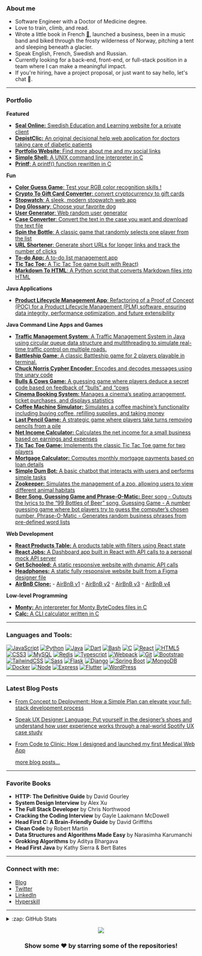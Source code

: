 ### About me
- Software Engineer with a Doctor of Medicine degree.
- Love to train, climb, and read.
- Wrote a little book in French [:book:](https://github.com/v-dav/v-dav/blob/12411bc570df3984b6205918a9a3f14a7bb51a49/Anesthe%CC%81sie%20sans%20myste%CC%80res.pdf), launched a business, been in a music band and biked through the frosty wilderness of Norway, pitching a tent and sleeping beneath a glacier.
- Speak English, French, Swedish and Russian.
- Currently looking for a back-end, front-end, or full-stack position in a team where I can make a meaningful impact.
- If you're hiring, have a project proposal, or just want to say hello, let's chat 🤝.
---

### Portfolio

**Featured**
 - [**Seal Online:** Swedish Education and Learning website for a private client](https://sealonline.se/)
 - [**DepistClic:** An original decisional help web application for doctors taking care of diabetic patients](https://www.depistclic.fr)
 - [**Portfolio Website**: Find more about me and my social links](https://utveckvlad.com)
 - [**Simple Shell:** A UNIX command line interpreter in C](https://github.com/v-dav/holbertonschool-simple_shell)
 - [**Printf**: A printf() function rewritten in C](https://github.com/v-dav/holbertonschool-printf)

**Fun**
- [**Color Guess Game**: Test your RGB color recognition skills !](https://v-dav.github.io/color-guess-game/)
- [**Crypto To Gift Card Converter**: convert cryptocurrency to gift cards](https://cryptogift.onrender.com/)
- [**Stopwatch**: A sleek, modern stopwatch web app](https://v-dav.github.io/stopwatch/)
- [**Dog Glossary**: Choose your favorite dog](https://v-dav.github.io/dog-glossary/)
- [**User Generator**: Web random user generator](https://v-dav.github.io/random-user-generator/)
- [**Case Converter**: Convert the text in the case you want and download the text file](https://v-dav.github.io/case-converter/)
- [**Spin the Bottle**: A classic game that randomly selects one player from the list](https://v-dav.github.io/spin-the-bottle/)
- [**URL Shortener**: Generate short URLs for longer links and track the number of clicks](https://v-dav.github.io/url-shortener/)
- [**To-do App:** A to-do list management app](https://v-dav.github.io/react-todo/)
- [**Tic Tac Toe:** A Tic Tac Toe game built with React)](https://v-dav.github.io/tictactoe_game_react)
- [**Markdown To HTML**: A Python script that converts Markdown files into HTML](https://github.com/v-dav/holbertonschool-Markdown2HTML)

**Java Applications**
- [**Product Lifecycle Management App**: Refactoring of a Proof of Concept (POC) for a Product Lifecycle Management (PLM) software, ensuring data integrity, performance optimization, and future extensibility](https://github.com/v-dav/product-lifecycle-management-app-proof-of-concept/tree/main)

**Java Command Line Apps and Games**
- [**Traffic Management System**: A Traffic Management System in Java using circular queue data structure and multithreading to simulate real-time traffic control on multiple roads.](https://github.com/v-dav/java_programming/tree/main/traffic_management_system)
- [**Battleship Game**: A classic Battleship game for 2 players playable in terminal.](https://github.com/v-dav/java_programming/tree/main/battleship)
- [**Chuck Norris Cypher Encoder**: Encodes and decodes messages using the unary code](https://github.com/v-dav/java_programming/tree/main/chuck_norris_cypher_encoder)
- [**Bulls & Cows Game:** A guessing game where players deduce a secret code based on feedback of “bulls” and “cows](https://github.com/v-dav/java_programming/tree/main/bulls_and_cows_game)
- [**Cinema Booking System:** Manages a cinema’s seating arrangement, ticket purchases, and displays statistics](https://github.com/v-dav/java_programming/tree/main/cinema_manager)
- [**Coffee Machine Simulator:** Simulates a coffee machine’s functionality including buying coffee, refilling supplies, and taking money](https://github.com/v-dav/java_programming/tree/main/coffee_machine)
- [**Last Pencil Game:** A strategic game where players take turns removing pencils from a pile](https://github.com/v-dav/java_programming/tree/main/last_pensil_game)
- [**Net Income Calculator:** Calculates the net income for a small business based on earnings and expenses](https://github.com/v-dav/java_programming/tree/main/cli_calculator)
- [**Tic Tac Toe Game:** Implements the classic Tic Tac Toe game for two players](https://github.com/v-dav/java_programming/tree/main/cli_tictactoe)
- [**Mortgage Calculator:** Computes monthly mortgage payments based on loan details](https://github.com/v-dav/java_programming/tree/main/mortgage_calculator)
- [**Simple Dum Bot:** A basic chatbot that interacts with users and performs simple tasks](https://github.com/v-dav/java_programming/tree/main/simple_bot)
- [**Zookeeper:** Simulates the management of a zoo, allowing users to view different animal habitats](https://github.com/v-dav/java_programming/tree/main/zookeeper)
- [**Beer Song, Guessing Game and Phrase-O-Matic:** Beer song - Outputs the lyrics to the “99 Bottles of Beer” song, Guessing Game - A number guessing game where bot players try to guess the computer’s chosen number, Phrase-O-Matic - Generates random business phrases from pre-defined word lists](https://github.com/v-dav/java_programming/tree/main/head_first)


**Web Development**
- [**React Products Table:** A products table with filters using React state](https://v-dav.github.io/react-products-table/)
- [**React Jobs:** A Dashboard app built in React with API calls to a personal mock API server](https://react-jobs-gfw8.onrender.com/)
- [**Get Schooled:** A static responsive website with dynamic API calls](https://v-dav.github.io/holbertonschool-smiling-school-javascript/)
- [**Headphones:** A static fully responsive website built from a Figma designer file](https://v-dav.github.io/holbertonschool-headphones/index.html)
- [**AirBnB Clone:**](https://github.com/v-dav/holbertonschool-AirBnB_clone/) - [AirBnB v1](https://github.com/v-dav/holbertonschool-AirBnB_clone) - [AirBnB v2](https://github.com/v-dav/holbertonschool-AirBnB_clone_v2) - [AirBnB v3](https://github.com/v-dav/holbertonschool-AirBnB_clone_v3) - [AirBnB v4](https://github.com/v-dav/holbertonschool-AirBnB_clone_v4) 

   
 **Low-level Programming**
 - [**Monty:** An interpreter for Monty ByteCodes files in C](https://github.com/v-dav/holbertonschool-monty)
 - [**Calc:** A CLI calculator written in C](https://github.com/v-dav/holbertonschool-low_level_programming/tree/ff125d9296f2c08d73a4d43540cdc2a621e75708/function_pointers)

---
### Languages and Tools:

[![JavaScript](https://img.shields.io/badge/JavaScript-black?style=for-the-badge&logo=javascript&logoColor=F7DF1E)](https://github.com/v-dav)
[![Python](https://img.shields.io/badge/python-black?style=for-the-badge&logo=python)](https://github.com/v-dav)
[![Java](https://img.shields.io/badge/Java-black?style=for-the-badge&logo=openjdk&logoColor=white)](https://github.com/v-dav)
[![Dart](https://img.shields.io/badge/Dart-black?style=for-the-badge&logo=dart&logoColor=white)](https://github.com/v-dav)
[![Bash](https://img.shields.io/badge/bash-black?style=for-the-badge&logo=gnu-bash)](https://github.com/v-dav)
[![C](https://img.shields.io/badge/c-black?style=for-the-badge&logo=c)](https://github.com/v-dav)
[![React](https://img.shields.io/badge/React-black?style=for-the-badge&logo=react&logoColor=61DAFB)](https://github.com/v-dav)
[![HTML5](https://img.shields.io/badge/html5-black?style=for-the-badge&logo=html5)](https://github.com/v-dav)
[![CSS3](https://img.shields.io/badge/css3-black?style=for-the-badge&logo=css3)](https://github.com/v-dav)
[![MySQL](https://img.shields.io/badge/MySQL-black?style=for-the-badge&logo=mysql)](https://github.com/v-dav)
[![Redis](https://img.shields.io/badge/redis-black.svg?&style=for-the-badge&logo=redis)](https://github.com/v-dav)
[![Typescript](https://img.shields.io/badge/TypeScript-black?style=for-the-badge&logo=typescript)](https://github.com/v-dav)
[![Webpack](https://img.shields.io/badge/Webpack-black?style=for-the-badge&logo=Webpack)](https://github.com/v-dav)
[![Git](https://img.shields.io/badge/GIT-black?style=for-the-badge&logo=git&logoColor=orange)](https://github.com/v-dav)
[![Bootstrap](https://img.shields.io/badge/Bootstrap-black?style=for-the-badge&logo=bootstrap)](https://github.com/v-dav)
[![TailwindCSS](https://img.shields.io/badge/Tailwind_CSS-black?style=for-the-badge&logo=tailwind-css)](https://github.com/v-dav)
[![Sass](https://img.shields.io/badge/Sass-black?style=for-the-badge&logo=sass)](https://github.com/v-dav)
[![Flask](https://img.shields.io/badge/flask-%23000.svg?style=for-the-badge&logo=flask)](https://github.com/v-dav)
[![Django](https://img.shields.io/badge/Django-black?style=for-the-badge&logo=django&logoColor=green)](https://github.com/v-dav)
[![Spring Boot](https://img.shields.io/badge/Spring_Boot-black?style=for-the-badge&logo=spring-boot)](https://github.com/v-dav)
[![MongoDB](https://img.shields.io/badge/MongoDB-black?style=for-the-badge&logo=mongodb)](https://github.com/v-dav)
[![Docker](https://img.shields.io/badge/Docker-black?style=for-the-badge&logo=docker)](https://github.com/v-dav)
[![Node](https://img.shields.io/badge/Node%20js-black?style=for-the-badge&logo=nodedotjs)](https://github.com/v-dav)
[![Express](https://img.shields.io/badge/Express%20js-black?style=for-the-badge&logo=express)](https://github.com/v-dav)
[![Flutter](https://img.shields.io/badge/Flutter-black?style=for-the-badge&logo=flutter&logoColor=white)](https://github.com/v-dav)
[![WordPress](https://img.shields.io/badge/WordPress-black?style=for-the-badge&logo=wordpress)](https://wordpress.org/)

---

### Latest Blog Posts

- [From Concept to Deployment: How a Simple Plan can elevate your full-stack development process](https://medium.com/@v-dav/from-concept-to-deployment-how-a-simple-plan-can-elevate-your-full-stack-development-process-588c491ed9f3)
- [Speak UX Designer Language: Put yourself in the designer’s shoes and understand how user experience works through a real-world Spotify UX case study](https://medium.com/design-bootcamp/speak-ux-designer-language-d688f8e12bf8)
- [From Code to Clinic: How I designed and launched my first Medical Web App](https://medium.com/@v-dav/from-code-to-clinic-how-i-designed-and-launched-my-first-medical-web-app-f115d86a44ac)
    
  [more blog posts...](https://medium.com/@v-dav)

---

### Favorite Books

- **HTTP: The Definitive Guide** by David Gourley
- **System Design Interview** by Alex Xu
- **The Full Stack Developer** by Chris Northwood
- **Cracking the Coding Interview** by Gayle Laakmann McDowell
- **Head First C: A Brain-Friendly Guide** by  David Griffiths
- **Clean Code** by Robert Martin
- **Data Structures and Algorithms Made Easy** by Narasimha Karumanchi
- **Grokking Algorithms** by Aditya Bhargava
- **Head First Java** by Kathy Sierra & Bert Bates

---
### Connect with me:
- [Blog](https://medium.com/@v-dav)
- [Twitter](https://twitter.com/v_dav_dev)
- [LinkedIn](https://www.linkedin.com/in/v-dav/)
- [Hyperskill](https://hyperskill.org/profile/587845010)

---

<details>
<summary>:zap: GitHub Stats</summary>
<p align="center">
  <a href="https://github.com/v-dav">
    <img src="http://github-profile-summary-cards.vercel.app/api/cards/profile-details?username=v-dav&theme=transparent" />
  </a>
  <a href="https://github.com/v-dav">
    <img src="https://github-readme-streak-stats.herokuapp.com/?user=v-dav&hide_border=true&card_width=338&theme=transparent" />
  </a>
  <a href="https://github.com/v-dav">
    <img src="http://github-profile-summary-cards.vercel.app/api/cards/stats?username=v-dav&theme=transparent" />
  </a>
  <a href="https://github.com/v-dav">
    <img src="https://github-readme-stats.vercel.app/api/top-langs/?username=v-dav&langs_count=10&card_width=699&hide_border=true&theme=transparent" />
  </a>
</p>
</details>

<p align="center">
  <a href="https://github.com/v-dav">
    <img src="https://komarev.com/ghpvc/?username=v-dav&color=blue&style=flat)" />
  </a>
</p>

<div align="center">

### Show some ❤️ by starring some of the repositories!

</div>
